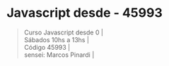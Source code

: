 # Javascript desde - 45993

>Curso Javascript desde 0 |  
>Sábados 10hs a 13hs |  
>Código 45993 |  
>sensei: Marcos Pinardi |  


